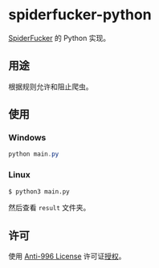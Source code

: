 # spiderfucker-python

[SpiderFucker](https://github.com/FastGitORG/SpiderFucker/) 的 Python 实现。

## 用途

根据规则允许和阻止爬虫。

## 使用

### Windows

```powershell
python main.py
```

### Linux

```bash
$ python3 main.py
```

然后查看 `result` 文件夹。

## 许可

使用 [Anti-996 License](https://github.com/kattgu7/Anti-996-License) 许可证[授权](https://github.com/Kinetix-Lee/spiderfucker-python/blob/master/LICENSE)。
